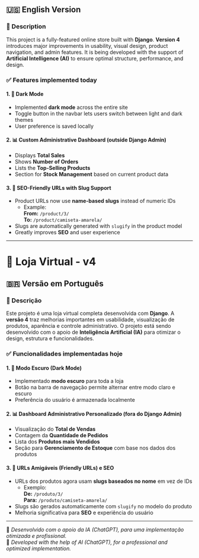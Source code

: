 ## 🇺🇸 English Version

### 📌 Description
This project is a fully-featured online store built with **Django**. **Version 4** introduces major improvements in usability, visual design, product navigation, and admin features. It is being developed with the support of **Artificial Intelligence (AI)** to ensure optimal structure, performance, and design.

### ✅ Features implemented today

#### 1. 🌙 Dark Mode
- Implemented **dark mode** across the entire site
- Toggle button in the navbar lets users switch between light and dark themes
- User preference is saved locally

#### 2. 📊 Custom Administrative Dashboard (outside Django Admin)
- Displays **Total Sales**
- Shows **Number of Orders**
- Lists the **Top-Selling Products**
- Section for **Stock Management** based on current product data

#### 3. 🔗 SEO-Friendly URLs with Slug Support
- Product URLs now use **name-based slugs** instead of numeric IDs  
  - Example:  
    **From:** `/product/3/`  
    **To:** `/product/camiseta-amarela/`
- Slugs are automatically generated with `slugify` in the product model
- Greatly improves **SEO** and user experience

---


# 🛒 Loja Virtual - v4

## 🇧🇷 Versão em Português

### 📌 Descrição
Este projeto é uma loja virtual completa desenvolvida com **Django**. A **versão 4** traz melhorias importantes em usabilidade, visualização de produtos, aparência e controle administrativo. O projeto está sendo desenvolvido com o apoio de **Inteligência Artificial (IA)** para otimizar o design, estrutura e funcionalidades.

### ✅ Funcionalidades implementadas hoje

#### 1. 🌙 Modo Escuro (Dark Mode)
- Implementado **modo escuro** para toda a loja
- Botão na barra de navegação permite alternar entre modo claro e escuro
- Preferência do usuário é armazenada localmente

#### 2. 📊 Dashboard Administrativo Personalizado (fora do Django Admin)
- Visualização do **Total de Vendas**
- Contagem da **Quantidade de Pedidos**
- Lista dos **Produtos mais Vendidos**
- Seção para **Gerenciamento de Estoque** com base nos dados dos produtos

#### 3. 🔗 URLs Amigáveis (Friendly URLs) e SEO
- URLs dos produtos agora usam **slugs baseados no nome** em vez de IDs
  - Exemplo:  
    **De:** `/produto/3/`  
    **Para:** `/produto/camiseta-amarela/`
- Slugs são gerados automaticamente com `slugify` no modelo do produto
- Melhoria significativa para **SEO** e experiência do usuário

---



🧠 _Desenvolvido com o apoio da IA (ChatGPT), para uma implementação otimizada e profissional._  
🧠 _Developed with the help of AI (ChatGPT), for a professional and optimized implementation._